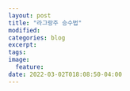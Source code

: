 ```yaml
---
layout: post
title: "라그랑주 승수법"
modified:
categories: blog
excerpt:
tags:
image:
  feature:
date: 2022-03-02T018:08:50-04:00
---
```


